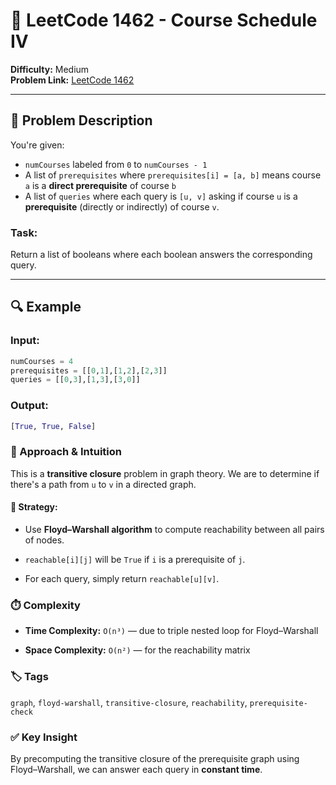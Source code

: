 # 📘 LeetCode 1462 - Course Schedule IV

**Difficulty:** Medium  
**Problem Link:** [LeetCode 1462](https://leetcode.com/problems/course-schedule-iv)

---

## 🧩 Problem Description

You're given:
- `numCourses` labeled from `0` to `numCourses - 1`
- A list of `prerequisites` where `prerequisites[i] = [a, b]` means course `a` is a **direct prerequisite** of course `b`
- A list of `queries` where each query is `[u, v]` asking if course `u` is a **prerequisite** (directly or indirectly) of course `v`.

### Task:
Return a list of booleans where each boolean answers the corresponding query.

---

## 🔍 Example

### Input:
```python
numCourses = 4
prerequisites = [[0,1],[1,2],[2,3]]
queries = [[0,3],[1,3],[3,0]]
```

### Output:
```python
[True, True, False]
```

### 🧠 Approach & Intuition

This is a **transitive closure** problem in graph theory. We are to determine if there's a path from `u` to `v` in a directed graph.

#### 🔧 Strategy:

- Use **Floyd–Warshall algorithm** to compute reachability between all pairs of nodes.

- `reachable[i][j]` will be `True` if `i` is a prerequisite of `j`.

- For each query, simply return `reachable[u][v]`.

### ⏱️ Complexity
- **Time Complexity:** `O(n³)` — due to triple nested loop for Floyd–Warshall

- **Space Complexity:** `O(n²)` — for the reachability matrix

### 🏷️ Tags
`graph`, `floyd-warshall`, `transitive-closure`, `reachability`, `prerequisite-check`

### ✅ Key Insight

By precomputing the transitive closure of the prerequisite graph using Floyd–Warshall, we can answer each query in **constant time**.